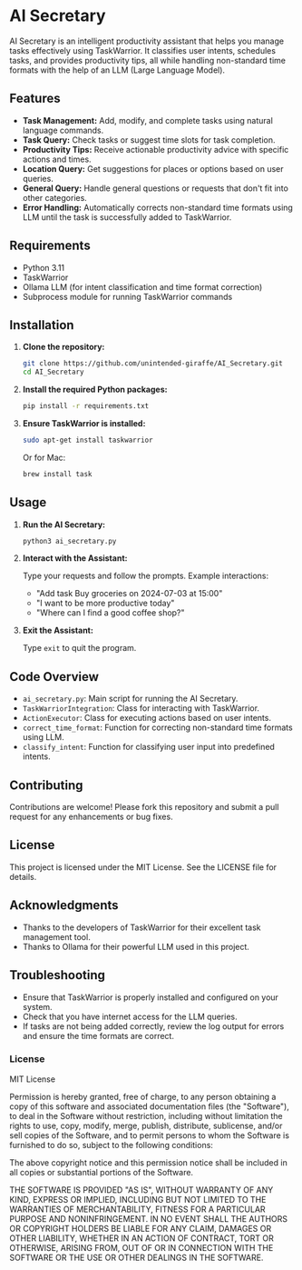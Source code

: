 # AI Secretary

AI Secretary is an intelligent productivity assistant that helps you manage tasks effectively using TaskWarrior. It classifies user intents, schedules tasks, and provides productivity tips, all while handling non-standard time formats with the help of an LLM (Large Language Model).

## Features

- **Task Management:** Add, modify, and complete tasks using natural language commands.
- **Task Query:** Check tasks or suggest time slots for task completion.
- **Productivity Tips:** Receive actionable productivity advice with specific actions and times.
- **Location Query:** Get suggestions for places or options based on user queries.
- **General Query:** Handle general questions or requests that don't fit into other categories.
- **Error Handling:** Automatically corrects non-standard time formats using LLM until the task is successfully added to TaskWarrior.

## Requirements

- Python 3.11
- TaskWarrior
- Ollama LLM (for intent classification and time format correction)
- Subprocess module for running TaskWarrior commands

## Installation

1. **Clone the repository:**

    ```sh
    git clone https://github.com/unintended-giraffe/AI_Secretary.git
    cd AI_Secretary
    ```

2. **Install the required Python packages:**

    ```sh
    pip install -r requirements.txt
    ```

3. **Ensure TaskWarrior is installed:**

    ```sh
    sudo apt-get install taskwarrior
    ```

    Or for Mac:

    ```sh
    brew install task
    ```

## Usage

1. **Run the AI Secretary:**

    ```sh
    python3 ai_secretary.py
    ```

2. **Interact with the Assistant:**

    Type your requests and follow the prompts. Example interactions:

    - "Add task Buy groceries on 2024-07-03 at 15:00"
    - "I want to be more productive today"
    - "Where can I find a good coffee shop?"

3. **Exit the Assistant:**

    Type `exit` to quit the program.

## Code Overview

- `ai_secretary.py`: Main script for running the AI Secretary.
- `TaskWarriorIntegration`: Class for interacting with TaskWarrior.
- `ActionExecutor`: Class for executing actions based on user intents.
- `correct_time_format`: Function for correcting non-standard time formats using LLM.
- `classify_intent`: Function for classifying user input into predefined intents.

## Contributing

Contributions are welcome! Please fork this repository and submit a pull request for any enhancements or bug fixes.

## License

This project is licensed under the MIT License. See the LICENSE file for details.

## Acknowledgments

- Thanks to the developers of TaskWarrior for their excellent task management tool.
- Thanks to Ollama for their powerful LLM used in this project.

## Troubleshooting

- Ensure that TaskWarrior is properly installed and configured on your system.
- Check that you have internet access for the LLM queries.
- If tasks are not being added correctly, review the log output for errors and ensure the time formats are correct.

### License

MIT License

Permission is hereby granted, free of charge, to any person obtaining a copy
of this software and associated documentation files (the "Software"), to deal
in the Software without restriction, including without limitation the rights
to use, copy, modify, merge, publish, distribute, sublicense, and/or sell
copies of the Software, and to permit persons to whom the Software is
furnished to do so, subject to the following conditions:

The above copyright notice and this permission notice shall be included in all
copies or substantial portions of the Software.

THE SOFTWARE IS PROVIDED "AS IS", WITHOUT WARRANTY OF ANY KIND, EXPRESS OR
IMPLIED, INCLUDING BUT NOT LIMITED TO THE WARRANTIES OF MERCHANTABILITY,
FITNESS FOR A PARTICULAR PURPOSE AND NONINFRINGEMENT. IN NO EVENT SHALL THE
AUTHORS OR COPYRIGHT HOLDERS BE LIABLE FOR ANY CLAIM, DAMAGES OR OTHER
LIABILITY, WHETHER IN AN ACTION OF CONTRACT, TORT OR OTHERWISE, ARISING FROM,
OUT OF OR IN CONNECTION WITH THE SOFTWARE OR THE USE OR OTHER DEALINGS IN THE
SOFTWARE.

